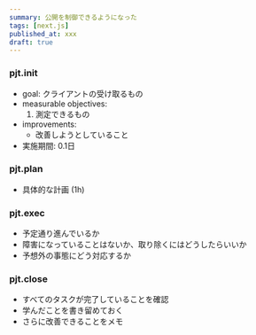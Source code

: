 ```yaml
---
summary: 公開を制御できるようになった
tags: [next.js]
published_at: xxx
draft: true
---
```


### pjt.init

-   goal: クライアントの受け取るもの
-   measurable objectives:
    1. 測定できるもの
-   improvements:
    -   改善しようとしていること
-   実施期間: 0.1日

### pjt.plan

-   具体的な計画 (1h)

### pjt.exec

-   予定通り進んでいるか
-   障害になっていることはないか、取り除くにはどうしたらいいか
-   予想外の事態にどう対応するか

### pjt.close

-   すべてのタスクが完了していることを確認
-   学んだことを書き留めておく
-   さらに改善できることをメモ
